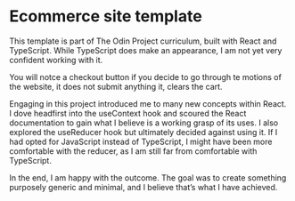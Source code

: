 # Ecommerce site template

This template is part of The Odin Project curriculum, built with React and TypeScript. While TypeScript does make an appearance, I am not yet very confident working with it.

You will notce a checkout button if you decide to go through te motions of the website, it does not submit anything it, clears the cart.

Engaging in this project introduced me to many new concepts within React. I dove headfirst into the useContext hook and scoured the React documentation to gain what I believe is a working grasp of its uses. I also explored the useReducer hook but ultimately decided against using it. If I had opted for JavaScript instead of TypeScript, I might have been more comfortable with the reducer, as I am still far from comfortable with TypeScript.

In the end, I am happy with the outcome. The goal was to create something purposely generic and minimal, and I believe that’s what I have achieved.
